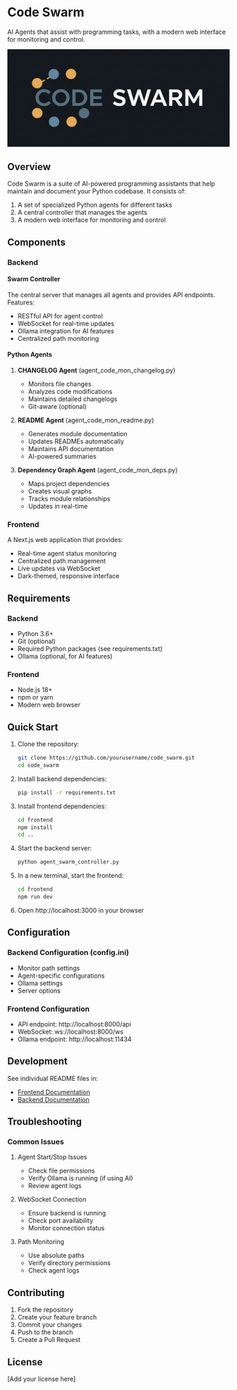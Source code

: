 # Code Swarm

AI Agents that assist with programming tasks, with a modern web interface for monitoring and control.

![logo](logo.png)

## Overview

Code Swarm is a suite of AI-powered programming assistants that help maintain and document your Python codebase. It consists of:

1. A set of specialized Python agents for different tasks
2. A central controller that manages the agents
3. A modern web interface for monitoring and control

## Components

### Backend

#### Swarm Controller

The central server that manages all agents and provides API endpoints. Features:
- RESTful API for agent control
- WebSocket for real-time updates
- Ollama integration for AI features
- Centralized path monitoring

#### Python Agents

1. **CHANGELOG Agent** (agent_code_mon_changelog.py)
   - Monitors file changes
   - Analyzes code modifications
   - Maintains detailed changelogs
   - Git-aware (optional)

2. **README Agent** (agent_code_mon_readme.py)
   - Generates module documentation
   - Updates READMEs automatically
   - Maintains API documentation
   - AI-powered summaries

3. **Dependency Graph Agent** (agent_code_mon_deps.py)
   - Maps project dependencies
   - Creates visual graphs
   - Tracks module relationships
   - Updates in real-time

### Frontend

A Next.js web application that provides:
- Real-time agent status monitoring
- Centralized path management
- Live updates via WebSocket
- Dark-themed, responsive interface

## Requirements

### Backend
- Python 3.6+
- Git (optional)
- Required Python packages (see requirements.txt)
- Ollama (optional, for AI features)

### Frontend
- Node.js 18+
- npm or yarn
- Modern web browser

## Quick Start

1. Clone the repository:
   ```bash
   git clone https://github.com/yourusername/code_swarm.git
   cd code_swarm
   ```

2. Install backend dependencies:
   ```bash
   pip install -r requirements.txt
   ```

3. Install frontend dependencies:
   ```bash
   cd frontend
   npm install
   cd ..
   ```

4. Start the backend server:
   ```bash
   python agent_swarm_controller.py
   ```

5. In a new terminal, start the frontend:
   ```bash
   cd frontend
   npm run dev
   ```

6. Open http://localhost:3000 in your browser

## Configuration

### Backend Configuration (config.ini)
- Monitor path settings
- Agent-specific configurations
- Ollama settings
- Server options

### Frontend Configuration
- API endpoint: http://localhost:8000/api
- WebSocket: ws://localhost:8000/ws
- Ollama endpoint: http://localhost:11434

## Development

See individual README files in:
- [Frontend Documentation](frontend/README.md)
- [Backend Documentation](docs/backend.md)

## Troubleshooting

### Common Issues

1. Agent Start/Stop Issues
   - Check file permissions
   - Verify Ollama is running (if using AI)
   - Review agent logs

2. WebSocket Connection
   - Ensure backend is running
   - Check port availability
   - Monitor connection status

3. Path Monitoring
   - Use absolute paths
   - Verify directory permissions
   - Check agent logs

## Contributing

1. Fork the repository
2. Create your feature branch
3. Commit your changes
4. Push to the branch
5. Create a Pull Request

## License

[Add your license here]
